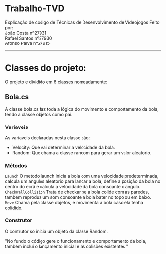 # Trabalho-TVD
Explicação de codigo de Técnicas de Desenvolvimento de Vídeojogos
Feito por:   
João Costa nº27931  
Rafael Santos nº27930  
Afonso Paiva nº27915  
*** 
# Classes do projeto:

 O projeto e dividido em 6 classes nomeadamente:

## Bola.cs
 A classe bola.cs faz toda a lógica do movimento e comportamento da bola, tendo a classe objetos como pai.
### Variaveis

As variaveis declaradas nesta classe são:  
* Velocity: Que vai determinar a velocidade da bola.  
* Random: Que chama a classe random para gerar um valor aleatorio.  

### Métodos  

   `Launch`  O metodo launch inicia a bola com uma velocidade predeterminada, calcula um angulos aleatorio  para lancar a bola, define a posição da bola no centro do ecrã e calcula a velocidade da bola consoante o angulo.  
   `CheckWallCollision`  Trata de checkar se a bola colide com as paredes, tambem reproduz um som consoante a bola bater no topo ou em baixo.  
   `Move`  Chama pela classe objetos, e movimenta a bola caso ela tenha colidido.

### Construtor

O contrutor so inicia um objeto da classe Random.


"No fundo o código gere o funcionamento e comportamento da bola, também inclui o lançamento inicial e as colisões existentes "





